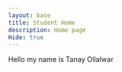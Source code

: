 ```yaml
---
layout: base
title: Student Home
description: Home page 
Hide: true
---
```

Hello my name is Tanay Ollalwar